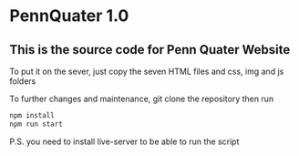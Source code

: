 # PennQuater 1.0

## This is the source code for Penn Quater Website 

To put it on the sever, just copy the seven HTML files and css, img and js folders

To further changes and maintenance, git clone the repository then run

```bash
npm install
npm run start
```
P.S. you need to install live-server to be able to run the script